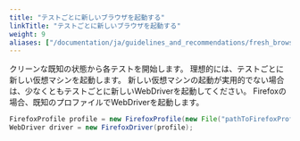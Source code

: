 ```yaml
---
title: "テストごとに新しいブラウザを起動する"
linkTitle: "テストごとに新しいブラウザを起動する"
weight: 9
aliases: ["/documentation/ja/guidelines_and_recommendations/fresh_browser_per_test/"]  
---
```



クリーンな既知の状態から各テストを開始します。
理想的には、テストごとに新しい仮想マシンを起動します。
新しい仮想マシンの起動が実用的でない場合は、少なくともテストごとに新しいWebDriverを起動してください。
Firefoxの場合、既知のプロファイルでWebDriverを起動します。

```java
FirefoxProfile profile = new FirefoxProfile(new File("pathToFirefoxProfile"));
WebDriver driver = new FirefoxDriver(profile);
```
